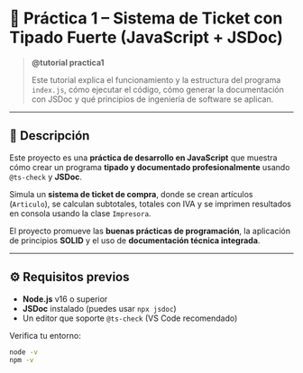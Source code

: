 # 🧾 Práctica 1 – Sistema de Ticket con Tipado Fuerte (JavaScript + JSDoc)

> **@tutorial practica1**
>
> Este tutorial explica el funcionamiento y la estructura del programa `index.js`,
> cómo ejecutar el código, cómo generar la documentación con JSDoc y
> qué principios de ingeniería de software se aplican.

---

## 📘 Descripción

Este proyecto es una **práctica de desarrollo en JavaScript** que muestra cómo crear un programa **tipado y documentado profesionalmente** usando `@ts-check` y **JSDoc**.

Simula un **sistema de ticket de compra**, donde se crean artículos (`Articulo`), se calculan subtotales, totales con IVA y se imprimen resultados en consola usando la clase `Impresora`.

El proyecto promueve las **buenas prácticas de programación**, la aplicación de principios **SOLID** y el uso de **documentación técnica integrada**.

---

## ⚙️ Requisitos previos

- **Node.js** v16 o superior  
- **JSDoc** instalado (puedes usar `npx jsdoc`)  
- Un editor que soporte `@ts-check` (VS Code recomendado)

Verifica tu entorno:
```bash
node -v
npm -v
